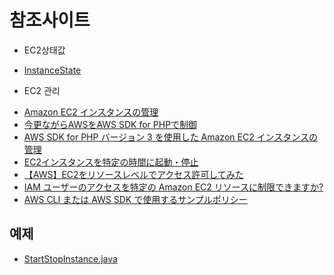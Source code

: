 # 참조사이트
* EC2상태값
- [InstanceState](https://docs.aws.amazon.com/AWSEC2/latest/APIReference/API_InstanceState.html)

* EC2 관리
- [Amazon EC2 インスタンスの管理](https://docs.aws.amazon.com/ja_jp/sdk-for-java/v2/developer-guide/examples-ec2-instances.html)
- [今更ながらAWSをAWS SDK for PHPで制御](https://www.nalabo.net/blog/2016/03/07/691)
- [AWS SDK for PHP バージョン 3 を使用した Amazon EC2 インスタンスの管理](https://docs.aws.amazon.com/ja_jp/sdk-for-php/v3/developer-guide/ec2-examples-managing-instances.html)
- [EC2インスタンスを特定の時間に起動・停止](https://qiita.com/ot-nemoto/items/0e148bed48bd0d0900f2)
- [【AWS】EC2をリソースレベルでアクセス許可してみた](https://dev.classmethod.jp/cloud/aws/resource-permissions-for-ec2/)
- [IAM ユーザーのアクセスを特定の Amazon EC2 リソースに制限できますか?](https://aws.amazon.com/jp/premiumsupport/knowledge-center/restrict-ec2-iam/)
- [AWS CLI または AWS SDK で使用するサンプルポリシー](https://docs.aws.amazon.com/ja_jp/AWSEC2/latest/UserGuide/ExamplePolicies_EC2.html#iam-example-runinstances)


## 예제
- [StartStopInstance.java](https://github.com/awsdocs/aws-doc-sdk-examples/blob/master/java/example_code/ec2/src/main/java/aws/example/ec2/StartStopInstance.java)
